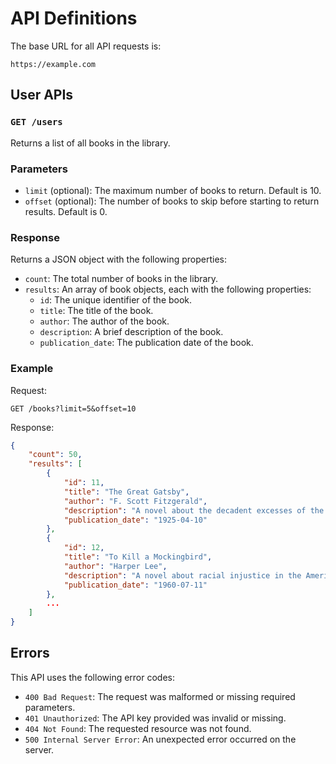 # API Definitions

The base URL for all API requests is:

`https://example.com`

## User APIs

### `GET /users`

Returns a list of all books in the library.

### Parameters

- `limit` (optional): The maximum number of books to return. Default is 10.
- `offset` (optional): The number of books to skip before starting to return results. Default is 0.

### Response

Returns a JSON object with the following properties:

- `count`: The total number of books in the library.
- `results`: An array of book objects, each with the following properties:
    - `id`: The unique identifier of the book.
    - `title`: The title of the book.
    - `author`: The author of the book.
    - `description`: A brief description of the book.
    - `publication_date`: The publication date of the book.

### Example

Request:

```
GET /books?limit=5&offset=10
```

Response:

```json
{
    "count": 50,
    "results": [
        {
            "id": 11,
            "title": "The Great Gatsby",
            "author": "F. Scott Fitzgerald",
            "description": "A novel about the decadent excesses of the Jazz Age.",
            "publication_date": "1925-04-10"
        },
        {
            "id": 12,
            "title": "To Kill a Mockingbird",
            "author": "Harper Lee",
            "description": "A novel about racial injustice in the American South.",
            "publication_date": "1960-07-11"
        },
        ...
    ]
}

```

## Errors

This API uses the following error codes:

- `400 Bad Request`: The request was malformed or missing required parameters.
- `401 Unauthorized`: The API key provided was invalid or missing.
- `404 Not Found`: The requested resource was not found.
- `500 Internal Server Error`: An unexpected error occurred on the server.